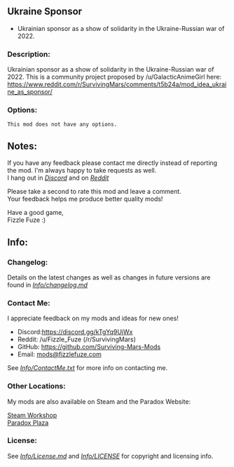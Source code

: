 ## Ukraine Sponsor
  - Ukrainian sponsor as a show of solidarity in the Ukraine-Russian war of 2022.

### Description:
Ukrainian sponsor as a show of solidarity in the Ukraine-Russian war of 2022. This is a community project proposed by /u/GalacticAnimeGirl here: https://www.reddit.com/r/SurvivingMars/comments/t5b24a/mod_idea_ukraine_as_sponsor/

### Options:
    This mod does not have any options.


## Notes:
If you have any feedback please contact me directly instead of reporting the mod. I'm always happy to take requests as well.<br>
I hang out in [*Discord*](https://discord.gg/kTgYq9UjWx) and on [*Reddit*](https://www.reddit.com/user/Fizzle_Fuze)

Please take a second to rate this mod and leave a comment.<br>
Your feedback helps me produce better quality mods!

Have a good game,<br>
Fizzle Fuze :)

## Info:

### Changelog:
 Details on the latest changes as well as changes in future versions are found in [*Info/changelog.md*](Info/changelog.md)

### Contact Me:
I appreciate feedback on my mods and ideas for new ones!
 - Discord:https://discord.gg/kTgYq9UjWx
 -  Reddit: /u/Fizzle_Fuze (/r/SurvivingMars)
 -  GitHub: https://github.com/Surviving-Mars-Mods
 -  Email: mods@fizzlefuze.com

See [*Info/ContactMe.txt*](Info/ContactMe.txt) for more info on contacting me. 

### Other Locations:
My mods are also available on Steam and the Paradox Website:

[Steam Workshop](https://steamcommunity.com/id/fizzle_fuze/myworkshopfiles/?appid=464920) <br>
[Paradox Plaza](https://mods.paradoxplaza.com/games/surviving_mars?search=Fizzle_Fuze&sortBy=best)


### License:
 See [*Info/License.md*](Info/license.md) and [*Info/LICENSE*](Info/LICENSE) for copyright and licensing info.
